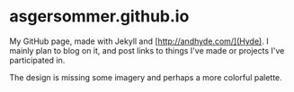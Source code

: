 asgersommer.github.io
=====================

My GitHub page, made with Jekyll and [http://andhyde.com/](Hyde). I mainly plan to blog on it, and post links to things I've made or projects I've participated in.

The design is missing some imagery and perhaps a more colorful palette.
